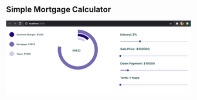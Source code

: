 ## Simple Mortgage Calculator

![alt text](https://github.com/sharadkalya/sample-images/blob/master/screenshots/Screenshot%202020-09-29%20at%2012.30.39%20AM.png?raw=true)
